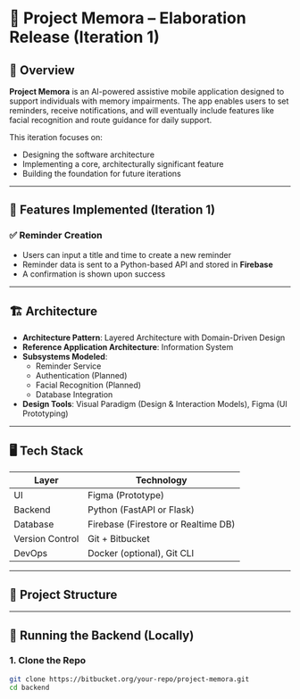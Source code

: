 # 🧠 Project Memora – Elaboration Release (Iteration 1)

## 📌 Overview

**Project Memora** is an AI-powered assistive mobile application designed to support individuals with memory impairments. The app enables users to set reminders, receive notifications, and will eventually include features like facial recognition and route guidance for daily support.

This iteration focuses on:
- Designing the software architecture
- Implementing a core, architecturally significant feature
- Building the foundation for future iterations

---

## 🚀 Features Implemented (Iteration 1)

### ✅ Reminder Creation
- Users can input a title and time to create a new reminder
- Reminder data is sent to a Python-based API and stored in **Firebase**
- A confirmation is shown upon success

---

## 🏗️ Architecture

- **Architecture Pattern**: Layered Architecture with Domain-Driven Design
- **Reference Application Architecture**: Information System
- **Subsystems Modeled**:
  - Reminder Service
  - Authentication (Planned)
  - Facial Recognition (Planned)
  - Database Integration
- **Design Tools**: Visual Paradigm (Design & Interaction Models), Figma (UI Prototyping)

---

## 🖥️ Tech Stack

| Layer         | Technology                      |
|---------------|---------------------------------|
| UI            | Figma (Prototype)               |
| Backend       | Python (FastAPI or Flask)       |
| Database      | Firebase (Firestore or Realtime DB) |
| Version Control | Git + Bitbucket               |
| DevOps        | Docker (optional), Git CLI      |

---

## 📂 Project Structure
---

## 🔧 Running the Backend (Locally)

### 1. Clone the Repo
```bash
git clone https://bitbucket.org/your-repo/project-memora.git
cd backend
